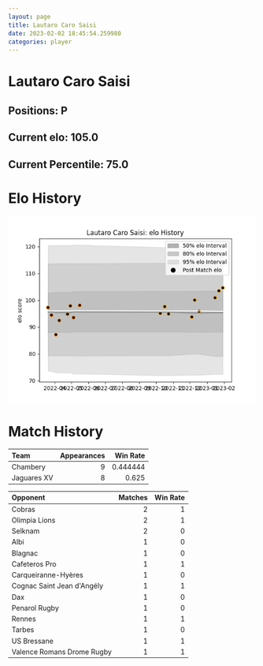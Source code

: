 ```yaml
---  
layout: page  
title: Lautaro Caro Saisi  
date: 2023-02-02 18:45:54.259980  
categories: player  
---
```

# Lautaro Caro Saisi

## Positions: P

## Current elo: 105.0

## Current Percentile: 75.0

# Elo History


![elo history](history_LautaroCaroSaisi.png)
# Match History


| Team        |   Appearances |   Win Rate |
|:------------|--------------:|-----------:|
| Chambery    |             9 |   0.444444 |
| Jaguares XV |             8 |   0.625    |

| Opponent                   |   Matches |   Win Rate |
|:---------------------------|----------:|-----------:|
| Cobras                     |         2 |          1 |
| Olimpia Lions              |         2 |          1 |
| Selknam                    |         2 |          0 |
| Albi                       |         1 |          0 |
| Blagnac                    |         1 |          0 |
| Cafeteros Pro              |         1 |          1 |
| Carqueiranne-Hyères        |         1 |          0 |
| Cognac Saint Jean d'Angély |         1 |          1 |
| Dax                        |         1 |          0 |
| Penarol Rugby              |         1 |          0 |
| Rennes                     |         1 |          1 |
| Tarbes                     |         1 |          0 |
| US Bressane                |         1 |          1 |
| Valence Romans Drome Rugby |         1 |          1 |